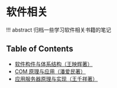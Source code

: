 # 软件相关

!!! abstract
    归档一些学习软件相关书籍的笔记

## Table of Contents

- [软件构件与体系结构（王映辉著）](sca)
- [COM 原理与应用（潘爱民著）](compa)
- [应用服务器原理与实现（王千祥著）](piaserver)
